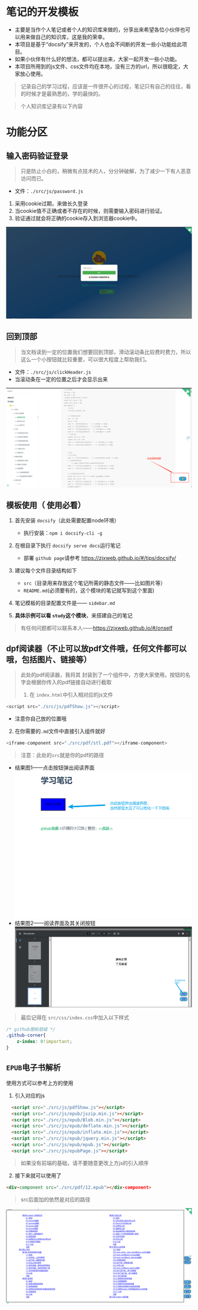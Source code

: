 # 笔记的开发模板

+ 主要是当作个人笔记或者个人的知识库来做的，分享出来希望各位小伙伴也可以用来做自己的知识库，这是我的荣幸。
+ 本项目是基于“docsify”来开发的，个人也会不间断的开发一些小功能给此项目。
+ 如果小伙伴有什么好的想法，都可以提出来，大家一起开发一些小功能。
+ 本项目所用到的js文件、css文件均在本地，没有三方的url，所以很稳定，大家放心使用。
> 记录自己的学习过程，应该是一件很开心的过程，笔记只有自己的往往，看的时候才是最熟悉的，学的最快的。

> 个人知识库记录有以下内容

# 功能分区

## 输入密码验证登录
> 只是防止小白的，稍微有点技术的人，分分钟破解，为了减少一下有人恶意访问而已。
+ 文件：`./src/js/password.js`
1. 采用cookie过期，来做长久登录
2. 当cookie值不正确或者不存在的时候，则需要输入密码进行验证。
3. 验证通过就会将正确的cookie存入到浏览器cookie中。

![password](./docs/src/img/password.png)

## 回到顶部
> 当文档读到一定的位置我们想要回到顶部，滑动滚动条比较费时费力，所以这么一个小按钮就比较重要，可以很大程度上帮助我们。
+ 文件：`./src/js/clickHeader.js`
+ 当滚动条在一定的位置之后才会显示出来

![clickHeader](./docs/src/img/clickHeader.png)

## 模板使用（ 使用必看）

1. 首先安装 `docsify`（此处需要配置node环境）

   + 执行安装：`npm i docsify-cli -g`
2. 在根目录下执行 `docsify serve docs`运行笔记

   + 部署 `github page`请参考 https://zjxweb.github.io/#/tips/docsify/
3. 建议每个文件目录结构如下

   + `src`（目录用来存放这个笔记所需的静态文件——比如图片等）
   + `README.md`(必须要有的，这个模块的笔记就写到这个里面)
4. 笔记模板的目录配置文件是——  `sidebar.md`
5. **具体示例可以看 `study`这个模块**，来搭建自己的笔记

> 有任何问题都可以联系本人——https://zjxweb.github.io/#/onself

## dpf阅读器（不止可以放pdf文件哦，任何文件都可以哦，包括图片、链接等）
> 此处的pdf阅读器，我将其 封装到了一个组件中，方便大家使用。按钮的名字会根据你传入的pdf链接自动进行截取
> 1. 在 `index.html`中引入相对应的js文件 

```js
<script src="./src/js/pdfShow.js"></script>
```
+ 注意你自己放的位置哦
  
2. 在你需要的`.md`文件中直接引入组件就好
```js
<iframe-component src="./src/pdf/stl.pdf"></iframe-component>
```
> 注意：此处的`src`就是你的pdf的路径
+ 结果图1——点击按钮弹出阅读界面
  ![pdfShow](./docs/src/img/1.png)
+ 结果图2——阅读界面及其关闭按钮
  ![pdfShow](./docs/src/img/2.png)

> 最后记得在 `src/css/index.css`中加入以下样式
```css
/* github图标层级 */
.github-corner{
    z-index: 0!important;
}
```

## `EPUB`电子书解析

使用方式可以参考上方的使用

1. 引入对应的js

```html
  <script src="./src/js/pdfShow.js"></script>
  <script src="./src/js/epub/jszip.min.js"></script>
  <script src="./src/js/epub/Blob.min.js"></script>
  <script src="./src/js/epub/deflate.min.js"></script>
  <script src="./src/js/epub/inflate.min.js"></script>
  <script src="./src/js/epub/jquery.min.js"></script>
  <script src="./src/js/epub/epub.js"></script>
  <script src="./src/js/epubPage.js"></script>
```

> 如果没有前端的基础，请不要随意更改上方js的引入顺序

2. 接下来就可以使用了

```markdown
<div-component src="./src/pdf/12.epub"></div-component>
```

> src后面加的依然是对应的路径

![3](./docs/src/img/3.png)





